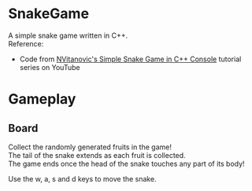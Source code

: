 # SnakeGame
A simple snake game written in C++. <br>
Reference:
- Code from [NVitanovic's Simple Snake Game in C++ Console](https://www.youtube.com/playlist?list=PLrjEQvEart7dPMSJiVVwTDZIHYq6eEbeL) tutorial series on YouTube

# Gameplay
## Board

Collect the randomly generated fruits in the game! <br>
The tail of the snake extends as each fruit is collected. <br>
The game ends once the head of the snake touches any part of its body!

Use the w, a, s and d keys to move the snake. <br>
